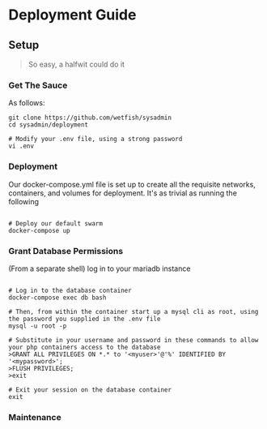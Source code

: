 # Deployment Guide


## Setup

> So easy, a halfwit could do it

### Get The Sauce

As follows: 

```/bin/sh
git clone https://github.com/wetfish/sysadmin
cd sysadmin/deployment

# Modify your .env file, using a strong password 
vi .env
```

### Deployment

Our docker-compose.yml file is set up to create all the requisite networks, containers, and volumes for deployment. It's as trivial as running the following

```/bin/sh

# Deploy our default swarm
docker-compose up

```

### Grant Database Permissions

(From a separate shell) log in to your mariadb instance

```/bin/sh

# Log in to the database container
docker-compose exec db bash

# Then, from within the container start up a mysql cli as root, using the password you supplied in the .env file
mysql -u root -p 

# Substitute in your username and password in these commands to allow your php containers access to the database
>GRANT ALL PRIVILEGES ON *.* to '<myuser>'@'%' IDENTIFIED BY '<mypassword>';
>FLUSH PRIVILEGES;
>exit

# Exit your session on the database container
exit
```

### Maintenance


